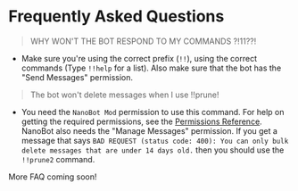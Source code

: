 # Frequently Asked Questions

> WHY WON'T THE BOT RESPOND TO MY COMMANDS ?!11??!

 - Make sure you're using the correct prefix (`!!`), using the correct commands (Type `!!help` for a list). Also make sure that the bot has the "Send Messages" permission.

> The bot won't delete messages when I use !!prune!

 - You need the `NanoBot Mod` permission to use this command. For help on getting the required permissions, see the [Permissions Reference](./permissions.md). NanoBot also needs the "Manage Messages" permission. If you get a message that says `BAD REQUEST (status code: 400): You can only bulk delete messages that are under 14 days old.` then you should use the `!!prune2` command.

 More FAQ coming soon!
